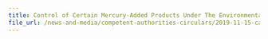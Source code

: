 ```yaml
---
title: Control of Certain Mercury-Added Products Under The Environmental Protection and Management Act 
file_url: /news-and-media/competent-authorities-circulars/2019-11-15-ca.pdf
---
```


